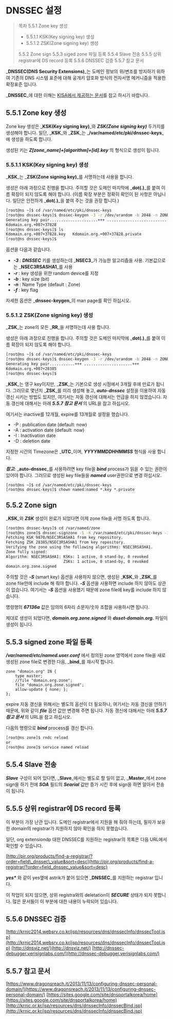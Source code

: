 # DNSSEC 설정

> 목차 5.5.1 Zone key 생성
>
> * 5.5.1.1 KSK\(Key signing key\) 생성
> * 5.5.1.2 ZSK\(Zone signing key\) 생성
>
> 5.5.2 Zone sign 5.5.3 siged zone 파일 등록 5.5.4 Slave 전송 5.5.5 상위 registrar에 DS record 등록 5.5.6 DNSSEC 검증 5.5.7 참고 문서

_**DNSSEC\(DNS Security Extensions\)**_는 도메인 정보의 위/변조를 방지하기 위하여 기존의 DNS 시스템 표준에 대해 공개키 암호화 방식의 전자서명 메커니즘을 적용한 확장표준 입니다.

_**DNSSEC**_에 대한 이해는 [KISA에서 제공하는 문서](http://krnic.or.kr/jsp/resources/dns/dnssecInfo/dnssecInfo.jsp)를 참고 하시기 바랍니다.

## 5.5.1 Zone key 생성

Zone key 생성은 _**KSK\(Key signing key\)**_와 _**ZSK\(Zone signing key\)**_ 두가지를 생성해야 합니다. 일단, _**KSK**_와 _**ZSK**_는 _**/var/named/etc/pki/dnssec-keys**_에 생성을 하도록 합니다.

생성된 키는 _**Z\[zone\_name\]+\[algorithm\]+\[id\].key**_ 의 형식으로 생성이 됩니다.

### 5.5.1.1 KSK\(Key signing key\) 생성

_**KSK**_는 _**ZSK\(Zone signing key\)**_를 서명하는데 사용을 합니다.

생성은 아래 과정으로 진행을 합니다. 주의할 것은 도메인 마지막에 _**dot\(.\)**_를 붙여 이름 확장이 되지 않도록 해야 합니다. \(이름 확장 부분은 정확히 확인이 된 사항은 아닙니다. 일단은 안전하게 _**dot\(.\)**_을 붙여 주는 것을 권장 합니다.\)

```bash
[root@ns ~]$ cd /var/named/etc/pki/dnssec-keys
[root@ns dnssec-keys]$ dnssec-keygen -3 -r /dev/urandom -b 2048 -n ZONE -f KSK domain.org.
Generating key pair.....................+++ ...................................+++
Kdomain.org.+007+37828
[root@ns dnssec-keys]$ ls
Kdomain.org.+007+37828.key   Kdomain.org.+007+37828.private
[root@ns dnssec-keys]$
```

옵션을 다음과 같습니다.

* _**-3**_ : _**DNSSEC**_ 키를 생성하는데 _**NSEC3**_가 가능한 알고리즘을 사용. 기본값으로는 _**NSEC3RSASHA1**_를 사용
* _**-r**_ : key 생성을 위한 random device를 지정
* _**-b**_ : key size \(bit\)
* _**-n**_ : Name Type \(default : Zone\)
* _**-f**_ : key flag

자세한 옵션은 _**dnssec-keygen**_의 man page를 확인 하십시오.

### 5.5.1.2 ZSK\(Zone signing key\) 생성

_**ZSK**_는 zone의 모든 _**RR**_을 서명하는데 사용 합니다.

생성은 아래 과정으로 진행을 합니다. 주의할 것은 도메인 마지막에 _**dot\(.\)**_를 붙여 이름 확장이 되지 않도록 해야 합니다.

```bash
[root@ns ~]$ cd /var/named/etc/pki/dnssec-keys
[root@ns dnssec-keys]$ dnssec-keygen -3 -r /dev/urandom -b 2048 -n ZONE -I 2018021200000000 -D 2018031200000000 domain.org.
Generating key pair...........+++ .....................+++
Kdomain.org.+007+28385
[root@ns dnssec-keys]$
```

_**KSK**_는 영구 key이지만, _**ZSK**_는 기본으로 생성 시점에서 3개월 후에 만료가 됩니다. 그러므로 몇년치 _**ZSK**_를 미리 생성해 놓고, _**auto-dnssec**_ 설정을 이용하여 자동 갱신 시키는 방법도 있지만, 여기서는 자동 갱신에 대해서는 언급을 하지 않겠습니다. 자동 갱신에 대해서는 아래 _**5.5.7 참고 문서**_ 의 URL을 참고 하십시오.

여기서는 inactive를 12개월, expire를 13개월로 설정을 했습니다.

* -P : publication date \(default: now\) 
* -A : activation date \(default: now\)
* -I : Inactivation date 
* -D : deletion date

지정한 시간의 Timezone은 _**UTC**_이며, _**YYYYMMDDHHMMSS**_ 형식을 사용 합니다.

_**참고:**_ _**auto-dnssec**_를 사용하려면 key file을 _**bind**_ process가 읽을 수 있는 권한이 있어야 합니다. 그러므로 생성된 key file들을 _**named**_ user권한으로 변경 하십시오.

```text
[root@ns ~]$ cd /var/named/etc/pki/dnssec-keys
[root@ns dnssec-keys]$ chown named:named *.key *.private
```

## 5.5.2 Zone sign

_**KSK**_와 _**ZSK**_ 생성이 완료가 되었다면 이제 zone file을 서명 하도록 합니다.

```bash
[root@ns dnssec-keys]$ cd /var/named/zone
[root@ns zone]$ dnssec-signzone -S -K /var/named/etc/pki/dnssec-keys -3 67136a -e 20180212000000 -o domain.org. domain.org.zone
Fetching KSK 9870/NSEC3RSASHA1 from key repository.
Fetching ZSK 28385/NSEC3RSASHA1 from key repository.
Verifying the zone using the following algorithms: NSEC3RSASHA1.
Zone fully signed:
Algorithm: NSEC3RSASHA1: KSKs: 1 active, 0 stand-by, 0 revoked
                         ZSKs: 1 active, 0 stand-by, 0 revoked
domain.org.zone.signed
```

주의할 것은 _**-S**_ \(smart key\) 옵션을 사용하지 않으면, 생성된 _**KSK**_와 _**ZSK**_를 zone file안에 include 해 줘야 합니다. _**-S**_ 옵션을 사용하면 include 하지 않아도 상관이 없습니다. 여기서는 _**-S**_ 옵션을 사용했기 때문에 zone file에 key를 include 하지 않습니다.

명령행의 _**67136a**_ 값은 임의의 6자리 소문자/숫자 조합을 사용하시면 됩니다.

제대로 생성이 되었다면, _**domain.org.zone.signed**_ 와 _**dsset-domain.org.**_ 파일이 생성이 됩니다.

## 5.5.3 signed zone 파일 등록

_**/var/named/etc/named.user.conf**_ 에서 정의된 zone 영역에서 zone file을 새로 생성된 zone file로 변경한 다음, _**bind**_를 재시작 합니다.

```text
zone "domain.org" IN {
    type master;
    //file "domain.org.zone";
    file "domain.org.zone.signed";
    allow-update { none; };
};
```

expire 자동 갱신을 위해서는 별도의 옵션이 더 필요하나, 여기서는 자동 갱신을 안하기 때문에, 위와 같이 _**file**_ 옵션 값만 변경해 주면 됩니다. 자동 갱신에 대해서는 아래 _**5.5.7 참고 문서**_ 의 URL을 참고 하십시오.

다음의 명령으로 _**bind**_ process를 갱신 합니다.

```bash
[root@ns zone]$ rndc reload
or
[root@ns zone]$ service named reload
```

## 5.5.4 Slave 전송

_**Slave**_ 구성이 되어 있다면, _**Slave**_에서는 별도로 할 일이 없고, _**Master**_에서 zone sign을 하기 전에 _**SOA**_ 필드의 _**Searial**_ 값만 증가 시킨 후에 sign을 하면 알아서 전송이 됩니다.

## 5.5.5 상위 registrar에 DS record 등록

이 부분이 가장 난관 입니다. 도메인 registrar에서 지원을 해 줘야 하는데, 필자가 보유한 domain의 registrar가 지원하지 않아 확인을 하지 못했습니다.

일단, org extensiondp 대한 DNSSEC를 지원하는 registrar의 목록은 다음 URL에서 확인할 수 있습니다.

[http://pir.org/products/find-a-registrar/?order=field\_dnssec\_value&sort=desc](http://pir.org/products/find-a-registrar/?order=field_dnssec_value&sort=desc)

_**yes\***_ 와 같이 yes옆에 astrik가 붙어 있으면 _**DNSSEC**_를 지원하는 registrar 입니다.

이 작업이 되지 않으면, 상위 registra와의 deletation이 _**SECURE**_ 상태가 되지 못합니다. 많은 문서들이 이 부분에 대한 내용이 누락되어 있습니다.

## 5.5.6 DNSSEC 검증

[http://krnic2014.websrv.co.kr/jsp/resources/dns/dnssecInfo/dnssecTool.jsp](http://krnic2014.websrv.co.kr/jsp/resources/dns/dnssecInfo/dnssecTool.jsp) [http://dnsviz.net/](http://dnsviz.net/) [http://dnssec-debugger.verisignlabs.com/](http://dnssec-debugger.verisignlabs.com/)

## 5.5.7 참고 문서

[https://www.dragonsreach.it/2013/11/13/configuring-dnssec-personal-domain/](https://www.dragonsreach.it/2013/11/13/configuring-dnssec-personal-domain/) [https://sites.google.com/site/dnsportalkorea/home](https://sites.google.com/site/dnsportalkorea/home) [http://krnic.or.kr/jsp/resources/dns/dnssecInfo/dnssecBind.jsp](http://krnic.or.kr/jsp/resources/dns/dnssecInfo/dnssecBind.jsp)


